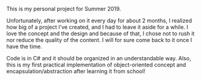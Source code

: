 This is my personal project for Summer 2019.

Unfortunately, after working on it every day for about 2 months, I realized how big of a project I've created, 
and I had to leave it aside for a while. I love the concept and the design and because of that, I chose not to 
rush it nor reduce the quality of the content. I will for sure come back to it once I have the time.

Code is in C# and it should be organized in an understandable way. 
Also, this is my first practical implementation of object-oriented concept and encapsulation/abstraction after 
learning it from school!
